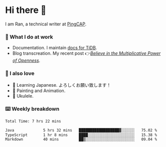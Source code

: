 # Hi there 👋

I am Ran, a technical writer at [PingCAP](https://pingcap.com/).

### 📝 What I do at work

- Documentation. I maintain [docs for TiDB](https://github.com/pingcap/docs).
- Blog transcreation. My recent post 👉[*Believe in the Multiplicative Power of Openness*](https://pingcap.com/blog/believe-in-the-multiplicative-power-of-openness-open-source-community).

### 🤠 I also love

- 💬 Learning Japanese. よろしくお願い致します！
- 🎨 Painting and Animation.
- 🎵 Ukulele.

### ⌨️ Weekly breakdown

<!--START_SECTION:waka-->

```txt
Total Time: 7 hrs 22 mins

Java             5 hrs 32 mins   ██████████████████▓░░░░░░   75.02 %
TypeScript       1 hr 8 mins     ████░░░░░░░░░░░░░░░░░░░░░   15.38 %
Markdown         40 mins         ██▒░░░░░░░░░░░░░░░░░░░░░░   09.04 %
```

<!--END_SECTION:waka-->

